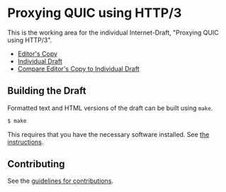 # Proxying QUIC using HTTP/3

This is the working area for the individual Internet-Draft, "Proxying QUIC using HTTP/3".

* [Editor's Copy](https://tfpauly.github.io/quic-proxy/#go.draft-pauly-connect-quic.html)
* [Individual Draft](https://tools.ietf.org/html/draft-pauly-connect-quic)
* [Compare Editor's Copy to Individual Draft](https://tfpauly.github.io/quic-proxy/#go.draft-pauly-connect-quic.diff)

## Building the Draft

Formatted text and HTML versions of the draft can be built using `make`.

```sh
$ make
```

This requires that you have the necessary software installed.  See
[the instructions](https://github.com/martinthomson/i-d-template/blob/master/doc/SETUP.md).


## Contributing

See the
[guidelines for contributions](https://github.com/tfpauly/quic-proxy/blob/main/CONTRIBUTING.md).

